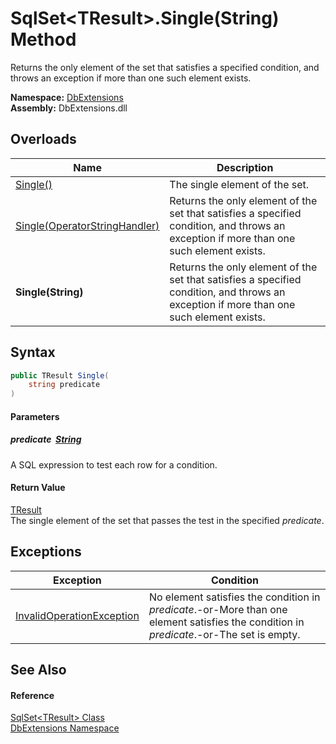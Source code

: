 SqlSet&lt;TResult>.Single(String) Method
========================================
Returns the only element of the set that satisfies a specified condition, and throws an exception if more than one such element exists.
  
**Namespace:** [DbExtensions][1]  
**Assembly:** DbExtensions.dll

Overloads
---------

| Name                               | Description                                                                                                                             |
| ---------------------------------- | --------------------------------------------------------------------------------------------------------------------------------------- |
| [Single()][2]                      | The single element of the set.                                                                                                          |
| [Single(OperatorStringHandler)][3] | Returns the only element of the set that satisfies a specified condition, and throws an exception if more than one such element exists. |
| **Single(String)**                 | Returns the only element of the set that satisfies a specified condition, and throws an exception if more than one such element exists. |


Syntax
------

```csharp
public TResult Single(
	string predicate
)
```

#### Parameters

##### *predicate*  [String][4]
A SQL expression to test each row for a condition.

#### Return Value
[TResult][5]  
The single element of the set that passes the test in the specified *predicate*.

Exceptions
----------

| Exception                      | Condition                                                                                                                                |
| ------------------------------ | ---------------------------------------------------------------------------------------------------------------------------------------- |
| [InvalidOperationException][6] | No element satisfies the condition in *predicate*.-or-More than one element satisfies the condition in *predicate*.-or-The set is empty. |


See Also
--------

#### Reference
[SqlSet&lt;TResult> Class][5]  
[DbExtensions Namespace][1]  

[1]: ../README.md
[2]: Single.md
[3]: Single_1.md
[4]: https://learn.microsoft.com/dotnet/api/system.string
[5]: README.md
[6]: https://learn.microsoft.com/dotnet/api/system.invalidoperationexception